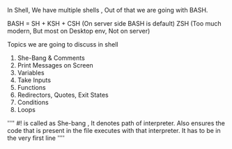 In Shell, We have multiple shells , Out of that we are going with BASH.

BASH = SH + KSH + CSH (On server side BASH is default) ZSH (Too much modern, But most on Desktop env, Not on server)

Topics we are going to discuss in shell

 1. She-Bang & Comments
 2. Print Messages on Screen
 3. Variables
 4. Take Inputs
 5. Functions
 6. Redirectors, Quotes, Exit States
 7. Conditions
 8. Loops
 
''''
#! is called as She-bang , It denotes path of interpreter. Also ensures the code that is present in the file executes with that interpreter. It has to be in the very first line
''''

